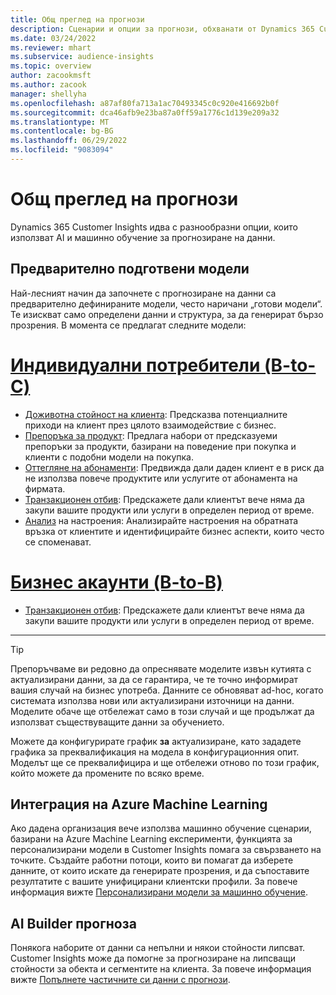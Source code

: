 ```yaml
---
title: Общ преглед на прогнози
description: Сценарии и опции за прогнози, обхванати от Dynamics 365 Customer Insights приложение.
ms.date: 03/24/2022
ms.reviewer: mhart
ms.subservice: audience-insights
ms.topic: overview
author: zacookmsft
ms.author: zacook
manager: shellyha
ms.openlocfilehash: a87af80fa713a1ac70493345c0c920e416692b0f
ms.sourcegitcommit: dca46afb9e23ba87a0ff59a1776c1d139e209a32
ms.translationtype: MT
ms.contentlocale: bg-BG
ms.lasthandoff: 06/29/2022
ms.locfileid: "9083094"
---
```

# <a name="predictions-overview"></a>Общ преглед на прогнози

Dynamics 365 Customer Insights идва с разнообразни опции, които използват AI и машинно обучение за прогнозиране на данни. 

## <a name="out-of-box-models"></a>Предварително подготвени модели

Най-лесният начин да започнете с прогнозиране на данни са предварително дефинираните модели, често наричани „готови модели“. Те изискват само определени данни и структура, за да генерират бързо прозрения. В момента се предлагат следните модели: 

# <a name="individual-consumers-b-to-c"></a>[Индивидуални потребители (B-to-C)](#tab/b2c)

- [Доживотна стойност на клиента](predict-customer-lifetime-value.md): Предсказва потенциалните приходи на клиент през цялото взаимодействие с бизнес.
- [Препоръка за продукт](predict-product-recommendation.md): Предлага набори от предсказуеми препоръки за продукти, базирани на поведение при покупка и клиенти с подобни модели на покупка.
- [Оттегляне на абонаменти](predict-subscription-churn.md): Предвижда дали даден клиент е в риск да не използва повече продуктите или услугите от абонамента на фирмата.
- [Транзакционен отбив](predict-transactional-churn.md): Предскажете дали клиентът вече няма да закупи вашите продукти или услуги в определен период от време.
- [Анализ](sentiment-analysis.md) на настроения: Анализирайте настроения на обратната връзка от клиентите и идентифицирайте бизнес аспекти, които често се споменават.

# <a name="business-accounts-b-to-b"></a>[Бизнес акаунти (B-to-B)](#tab/b2b)

- [Транзакционен отбив](predict-transactional-churn.md): Предскажете дали клиентът вече няма да закупи вашите продукти или услуги в определен период от време.

---

> [!TIP]
> Препоръчваме ви редовно да опреснявате моделите извън кутията с актуализирани данни, за да се гарантира, че те точно информират вашия случай на бизнес употреба. Данните се обновяват ad-hoc, когато системата използва нови или актуализирани източници на данни. Моделите обаче ще отбележат само в този случай и ще продължат да използват съществуващите данни за обучението.
> 
> Можете да конфигурирате график **за** актуализиране, като зададете графика за преквалификация на модела в конфигурационния опит. Моделът ще се преквалифицира и ще отбележи отново по този график, който можете да промените по всяко време.


## <a name="azure-machine-learning-integration"></a>Интеграция на Azure Machine Learning

Ако дадена организация вече използва машинно обучение сценарии, базирани на Azure Machine Learning експерименти, функцията за персонализирани модели в Customer Insights помага за свързването на точките. Създайте работни потоци, които ви помагат да изберете данните, от които искате да генерирате прозрения, и да съпоставите резултатите с вашите унифицирани клиентски профили. За повече информация вижте [Персонализирани модели за машинно обучение](custom-models.md).

## <a name="ai-builder-prediction"></a>AI Builder прогноза

Понякога наборите от данни са непълни и някои стойности липсват. Customer Insights може да помогне за прогнозиране на липсващи стойности за обекта и сегментите на клиента. За повече информация вижте [Попълнете частичните си данни с прогнози](predictions.md).
